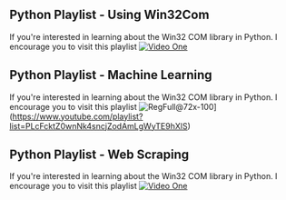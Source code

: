 ## Python Playlist - Using Win32Com

If you're interested in learning about the Win32 COM library in Python. I encourage you to visit this playlist [![Video One](http://img.youtube.com/vi/Jd2PtDV5mL0/0.jpg)](https://www.youtube.com/watch?v=Jd2PtDV5mL0)

## Python Playlist - Machine Learning

If you're interested in learning about the Win32 COM library in Python. I encourage you to visit this playlist ![RegFull@72x-100](https://user-images.githubusercontent.com/21281964/55301881-a8766300-53f3-11e9-8c6b-75f662ec78f0.png)](https://www.youtube.com/playlist?list=PLcFcktZ0wnNk4sncjZodAmLgWyTE9hXlS)

## Python Playlist - Web Scraping

If you're interested in learning about the Win32 COM library in Python. I encourage you to visit this playlist [![Video One](http://img.youtube.com/vi/Jd2PtDV5mL0/0.jpg)](https://www.youtube.com/playlist?list=PLcFcktZ0wnNkOo9FQ2wrDcsV0jYqEYu1z)
